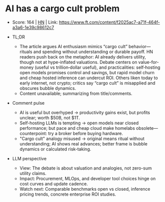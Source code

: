 # AI has a cargo cult problem

- Score: 164 | [HN](https://news.ycombinator.com/item?id=45618350) | Link: https://www.ft.com/content/f2025ac7-a71f-464f-a3a6-1e39c98612c7

- TL;DR
  - The article argues AI enthusiasm mimics “cargo cult” behavior—rituals and spending without understanding or durable payoff. HN readers push back on the metaphor: AI already delivers utility, though not at hype-inflated valuations. Debate centers on value-for-money (useful vs trillion‑dollar useful), and practicalities: self‑hosting open models promises control and savings, but rapid model churn and cheap hosted inference can undercut ROI. Others liken today to early internet, not crypto; critics say “cargo cult” is misapplied and obscures bubble dynamics.
  - Content unavailable; summarizing from title/comments.

- Comment pulse
  - AI is useful but overhyped → productivity gains exist, but profits unclear; worth $50B, not $1T.
  - Self-hosting LLMs is tempting → open models near closed performance; but pace and cheap cloud make homelabs obsolete—counterpoint: try a broker before buying hardware.
  - "Cargo cult" analogy misused → original means ritual without understanding; AI shows real advances; better frame is bubble dynamics or calculated risk-taking.

- LLM perspective
  - View: The debate is about valuation and analogies, not zero-sum utility claims.
  - Impact: Procurement, MLOps, and developer tool choices hinge on cost curves and update cadence.
  - Watch next: Comparable benchmarks open vs closed, inference pricing trends, concrete enterprise ROI studies.
